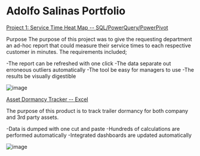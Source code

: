 # Adolfo Salinas Portfolio



[Project 1: Service Time Heat Map -- SQL/PowerQuery/PowerPivot](https://github.com/AdolfoSalinas/ServiceTimeHeatMap_SQL_PowerQuery_PowerPivot)

Purpose The purpose of this project was to give the requesting department an ad-hoc report that could measure their service times to each respective customer in minutes. The requirements included;

-The report can be refreshed with one click 
-The data separate out erroneous outliers automatically 
-The tool be easy for managers to use
-The results be visually digestible 


![image](https://user-images.githubusercontent.com/44706605/189499272-c6eb10e4-2295-4561-ac07-8aa1b433f22c.png)

[Asset Dormancy Tracker -- Excel](https://github.com/AdolfoSalinas/DormancyTracker/blob/main/README.md)


The purpose of this product is to track trailer dormancy for both company and 3rd party assets.

-Data is dumped with one cut and paste
-Hundreds of calculations are performed automatically
-Integrated dashboards are updated automatically 

![image](https://user-images.githubusercontent.com/44706605/189499958-50e730a9-b0ac-4a48-9e1a-4c06dfe356e0.png)
